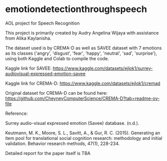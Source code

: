# emotiondetectionthroughspeech


AOL project for Speech Recognition

This project is primarily created by Audry Angelina Wijaya with assistance from Alika Kaylanisha.

The dataset used is by CREMA-D as well as SAVEE dataset with 7 emotions as its classes ('angry', 'disgust', 'fear', 'happy', 'neutral', 'sad', 'surprise'), using both Kaggle and Colab to compile the code.


Kaggle link for SAVEE: <https://www.kaggle.com/datasets/ejlok1/surrey-audiovisual-expressed-emotion-savee>

Kaggle link for CREMA-D: <https://www.kaggle.com/datasets/ejlok1/cremad>

Original dataset for CREMA-D can be found here: <https://github.com/CheyneyComputerScience/CREMA-D?tab=readme-ov-file>


Reference: 

Surrey audio-visual expressed emotion (Savee) database. (n.d.).

Keutmann, M. K., Moore, S. L., Savitt, A., & Gur, R. C. (2015). Generating an item pool for translational social cognition research: methodology and initial validation. Behavior research methods, 47(1), 228-234.


Detailed report for the paper itself is TBA
